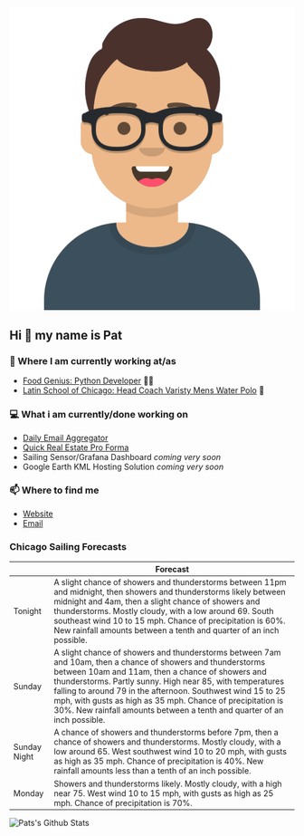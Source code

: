 [![Social banner for p-j-falconer](https://raw.githubusercontent.com/P-J-FALCONER/P-J-FALCONER/master/assets/avataaars.svg)](https://patfalconer.com/)
## Hi :wave: my name is Pat

### 💼 Where I am currently working at/as
- [Food Genius: Python Developer](https://getfoodgenius.com/) 🍔🐍
- [Latin School of Chicago: Head Coach Varisty Mens Water Polo](https://www.latinschool.org/) 🤽


### 💻 What i am currently/done working on
 - [Daily Email Aggregator](https://github.com/P-J-FALCONER/dott_daily_mail)
 - [Quick Real Estate Pro Forma](https://github.com/P-J-FALCONER/henry)
 - Sailing Sensor/Grafana Dashboard *coming very soon*
 - Google Earth KML Hosting Solution *coming very soon*

### 📫 Where to find me
 - [Website](https://patfalconer.com/)
 - [Email](mailto:patrick.j.falconer@gmail.com)


### Chicago Sailing Forecasts
|   | Forecast  |
|---|---|
| Tonight | A slight chance of showers and thunderstorms between 11pm and midnight, then showers and thunderstorms likely between midnight and 4am, then a slight chance of showers and thunderstorms. Mostly cloudy, with a low around 69. South southeast wind 10 to 15 mph. Chance of precipitation is 60%. New rainfall amounts between a tenth and quarter of an inch possible. |
| Sunday | A slight chance of showers and thunderstorms between 7am and 10am, then a chance of showers and thunderstorms between 10am and 11am, then a chance of showers and thunderstorms. Partly sunny. High near 85, with temperatures falling to around 79 in the afternoon. Southwest wind 15 to 25 mph, with gusts as high as 35 mph. Chance of precipitation is 30%. New rainfall amounts between a tenth and quarter of an inch possible. |
| Sunday Night | A chance of showers and thunderstorms before 7pm, then a chance of showers and thunderstorms. Mostly cloudy, with a low around 65. West southwest wind 10 to 20 mph, with gusts as high as 35 mph. Chance of precipitation is 40%. New rainfall amounts less than a tenth of an inch possible. |
| Monday | Showers and thunderstorms likely. Mostly cloudy, with a high near 75. West wind 10 to 15 mph, with gusts as high as 25 mph. Chance of precipitation is 70%. |

![Pats's Github Stats](https://github-readme-stats.vercel.app/api?username=p-j-falconer&show_icons=true&theme=radical)
